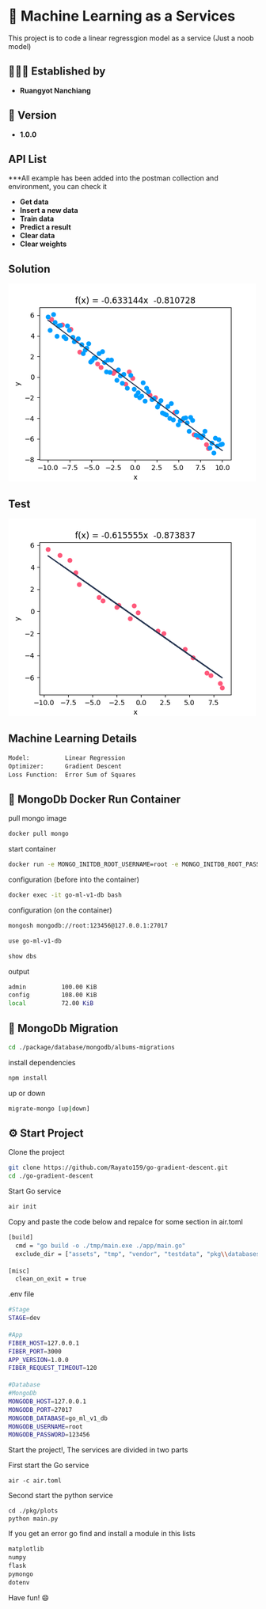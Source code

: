 <h1>🤖 Machine Learning as a Services</h1>
<p>This project is to code a linear regressgion model as a service (Just a noob model)</p>

<h2>🧑🏼‍💻 Established by</h2>
<ul>
    <li><strong>Ruangyot Nanchiang</strong></li>
</ul>

<h2>🚀 Version</h2>
<ul>
    <li><strong>1.0.0</strong></li>
</ul>

<h2>API List</h2>
<p>***All example has been added into the postman collection and environment, you can check it</p>
<ul>
    <li><strong>Get data</strong></li>
    <li><strong>Insert a new data</strong></li>
    <li><strong>Train data</strong></li>
    <li><strong>Predict a result</strong></li>
    <li><strong>Clear data</strong></li>
    <li><strong>Clear weights</strong></li>
</ul>

<h2>Solution</h2>
<img src="pkg\plots\train.png">

<h2>Test</h2>
<img src="pkg\plots\test.png">

<h2>Machine Learning Details</h2>

```bash
Model:          Linear Regression
Optimizer:      Gradient Descent
Loss Function:  Error Sum of Squares
```

<h2>🐳 MongoDb Docker Run Container</h2>

pull mongo image
```bash
docker pull mongo
```
start container
```bash
docker run -e MONGO_INITDB_ROOT_USERNAME=root -e MONGO_INITDB_ROOT_PASSWORD=123456 -p 27017:27017 -v data:/data --name go-ml-v1-db -d mongo:latest
```
configuration (before into the container)
```bash
docker exec -it go-ml-v1-db bash
```
configuration (on the container)
```bash
mongosh mongodb://root:123456@127.0.0.1:27017
```
```bash
use go-ml-v1-db
```
```bash
show dbs
```

output
```bash
admin          100.00 KiB
config         108.00 KiB
local          72.00 KiB
```

<h2>🍃 MongoDb Migration</h2>

```bash
cd ./package/database/mongodb/albums-migrations
```

install dependencies
```bash
npm install
```

up or down
```bash
migrate-mongo [up|down]
```

<h2>⚙️ Start Project</h2>

Clone the project
```bash
git clone https://github.com/Rayato159/go-gradient-descent.git
cd ./go-gradient-descent
```

Start Go service
```bash
air init
```

Copy and paste the code below and repalce for some section in air.toml
```bash
[build]
  cmd = "go build -o ./tmp/main.exe ./app/main.go"
  exclude_dir = ["assets", "tmp", "vendor", "testdata", "pkg\\databases\\mongodb\\albums-migrations"]

[misc]
  clean_on_exit = true
```

.env file
```bash
#Stage
STAGE=dev

#App
FIBER_HOST=127.0.0.1
FIBER_PORT=3000
APP_VERSION=1.0.0
FIBER_REQUEST_TIMEOUT=120

#Database
#MongoDb
MONGODB_HOST=127.0.0.1
MONGODB_PORT=27017
MONGODB_DATABASE=go_ml_v1_db
MONGODB_USERNAME=root
MONGODB_PASSWORD=123456
```

Start the project!, The services are divided in two parts

First start the Go service
```
air -c air.toml
```

Second start the python service
```
cd ./pkg/plots
python main.py
```

If you get an error go find and install a module in this lists

```bash
matplotlib
numpy
flask
pymongo
dotenv
```

Have fun! 😄